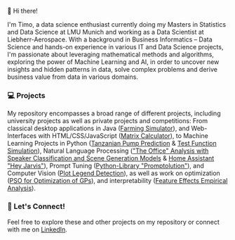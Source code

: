 👋 Hi there! 

I'm Timo, a data science enthusiast currently doing my Masters in Statistics and Data Science at LMU Munich and working as a Data Scientist at Liebherr-Aerospace. With a background in Business Informatics – Data Science and hands-on experience in various IT and Data Science projects, I'm passionate about leveraging mathematical methods and algorithms, exploring the power of Machine Learning and AI, in order to uncover new insights and hidden patterns in data, solve complex problems and derive business value from data in various domains.

### 💻 Projects
My repository encompasses a broad range of different projects, including university projects as well as private projects and competitions: From classical desktop applications in Java ([Farming Simulator](https://github.com/timo282/FarmingHole)), and Web-Interfaces with HTML/CSS/JavaScript ([Matrix Calculator](https://github.com/finitearth/Gaussian-Elimination-GUI)), to Machine Learning Projects in Python ([Tanzanian Pump Prediction](https://github.com/timo282/Tanzania_Pumps_Prediction) & [Test Function Simulation](https://github.com/mo374z/OptimizationTestfunctionGeneration)), Natural Language Processing (["The Office" Analysis with Speaker Classification and Scene Generation Models](https://github.com/timo282/NLP-The-Office) & [Home Assistant "Hey Jarvis"]()), Prompt Tuning ([Python-Library "Promptolution"](https://github.com/finitearth/promptolution)), and Computer Vision ([Plot Legend Detection](https://github.com/REDA-solutions/PlotLegendDetectionCV)), as well as work on optimization ([PSO for Optimization of GPs](https://github.com/PascalKnoll/Investigation-of-Particle-Swarm-Optimization)), and interpretability ([Feature Effects Empirical Analysis](https://github.com/timo282/feature-effect-empirical-analysis)).

### 🤝 Let's Connect!
Feel free to explore these and other projects on my repository or connect with me on [LinkedIn](https://www.linkedin.com/in/timo-heiss/).
